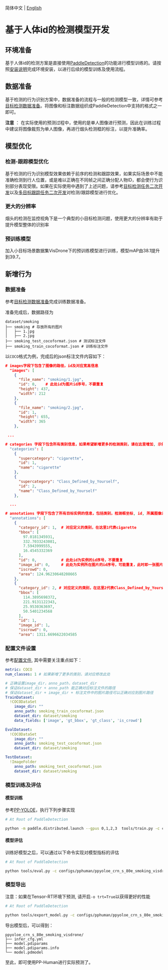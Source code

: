 简体中文 | [English](./idbased_det_en.md)

# 基于人体id的检测模型开发

## 环境准备

基于人体id的检测方案是直接使用[PaddleDetection](https://github.com/PaddlePaddle/PaddleDetection)的功能进行模型训练的。请按照[安装说明](https://github.com/PaddlePaddle/PaddleDetection/blob/develop/docs/tutorials/INSTALL_cn.md)完成环境安装，以进行后续的模型训练及使用流程。

## 数据准备
基于检测的行为识别方案中，数据准备的流程与一般的检测模型一致，详情可参考[目标检测数据准备](../../../tutorials/data/PrepareDetDataSet.md)。将图像和标注数据组织成PaddleDetection中支持的格式之一即可。

**注意** ： 在实际使用的预测过程中，使用的是单人图像进行预测，因此在训练过程中建议将图像裁剪为单人图像，再进行烟头检测框的标注，以提升准确率。


## 模型优化

### 检测-跟踪模型优化
基于检测的行为识别模型效果依赖于前序的检测和跟踪效果，如果实际场景中不能准确检测到行人位置，或是难以正确在不同帧之间正确分配人物ID，都会使行为识别部分表现受限。如果在实际使用中遇到了上述问题，请参考[目标检测任务二次开发](../detection.md)以及[多目标跟踪任务二次开发](../pphuman_mot.md)对检测/跟踪模型进行优化。


### 更大的分辨率
烟头的检测在监控视角下是一个典型的小目标检测问题，使用更大的分辨率有助于提升模型整体的识别率

### 预训练模型
加入小目标场景数据集VisDrone下的预训练模型进行训练，模型mAP由38.1提升到39.7。

## 新增行为
### 数据准备
参考[目标检测数据准备](../../../tutorials/data/PrepareDetDataSet.md)完成训练数据准备。

准备完成后，数据路径为
```
dataset/smoking
├── smoking # 存放所有的图片
│   ├── 1.jpg
│   ├── 2.jpg
├── smoking_test_cocoformat.json # 测试标注文件
├── smoking_train_cocoformat.json # 训练标注文件
```

以`COCO`格式为例，完成后的json标注文件内容如下：

```json
# images字段下包含了图像的路径，id及对应宽高信息
  "images": [
    {
      "file_name": "smoking/1.jpg",
      "id": 0,    # 此处id为图片id序号，不要重复
      "height": 437,
      "width": 212
    },
    {
      "file_name": "smoking/2.jpg",
      "id": 1,
      "height": 655,
      "width": 365
    },

 ...

# categories 字段下包含所有类别信息，如果希望新增更多的检测类别，请在这里增加, 示例如下。
  "categories": [
    {
      "supercategory": "cigarette",
      "id": 1,
      "name": "cigarette"
    },
    {
      "supercategory": "Class_Defined_by_Yourself",
      "id": 2,
      "name": "Class_Defined_by_Yourself"
    },

  ...

# annotations 字段下包含了所有目标实例的信息，包括类别，检测框坐标, id, 所属图像id等信息
  "annotations": [
    {
      "category_id": 1,  # 对应定义的类别，在这里1代表cigarette
      "bbox": [
        97.0181345931,
        332.7033243081,
        7.5943999555,
        16.4545332369
      ],
      "id": 0,           # 此处id为实例的id序号，不要重复
      "image_id": 0,     # 此处为实例所在图片的id序号，可能重复，此时即一张图片上有多个实例对象
      "iscrowd": 0,
      "area": 124.96230648208665
    },
    {
      "category_id": 2, # 对应定义的类别，在这里2代表Class_Defined_by_Yourself
      "bbox": [
        114.3895698372,
        221.9131122343,
        25.9530363697,
        50.5401234568
      ],
      "id": 1,
      "image_id": 1,
      "iscrowd": 0,
      "area": 1311.6696622034585
```

### 配置文件设置
参考[配置文件](../../../../configs/pphuman/ppyoloe_crn_s_80e_smoking_visdrone.yml), 其中需要关注重点如下：

```yaml
metric: COCO
num_classes: 1 # 如果新增了更多的类别，请对应修改此处

# 正确设置image_dir，anno_path，dataset_dir
# 保证dataset_dir + anno_path 能正确对应标注文件的路径
# 保证dataset_dir + image_dir + 标注文件中的图片路径可以正确对应到图片路径
TrainDataset:
  !COCODataSet
    image_dir: ""
    anno_path: smoking_train_cocoformat.json
    dataset_dir: dataset/smoking
    data_fields: ['image', 'gt_bbox', 'gt_class', 'is_crowd']

EvalDataset:
  !COCODataSet
    image_dir: ""
    anno_path: smoking_test_cocoformat.json
    dataset_dir: dataset/smoking

TestDataset:
  !ImageFolder
    anno_path: smoking_test_cocoformat.json
    dataset_dir: dataset/smoking
```

### 模型训练及评估
#### 模型训练

参考[PP-YOLOE](../../../../configs/ppyoloe/README_cn.md)，执行下列步骤实现
```bash
# At Root of PaddleDetection

python -m paddle.distributed.launch --gpus 0,1,2,3  tools/train.py -c configs/pphuman/ppyoloe_crn_s_80e_smoking_visdrone.yml --eval
```

#### 模型评估

训练好模型之后，可以通过以下命令实现对模型指标的评估
```bash
# At Root of PaddleDetection

python tools/eval.py -c configs/pphuman/ppyoloe_crn_s_80e_smoking_visdrone.yml
```

### 模型导出
注意：如果在Tensor-RT环境下预测, 请开启`-o trt=True`以获得更好的性能
```bash
# At Root of PaddleDetection

python tools/export_model.py -c configs/pphuman/ppyoloe_crn_s_80e_smoking_visdrone.yml -o weights=output/ppyoloe_crn_s_80e_smoking_visdrone/best_model trt=True
```

导出模型后，可以得到：
```
ppyoloe_crn_s_80e_smoking_visdrone/
├── infer_cfg.yml
├── model.pdiparams
├── model.pdiparams.info
└── model.pdmodel
```

至此，即可使用PP-Human进行实际预测了。
